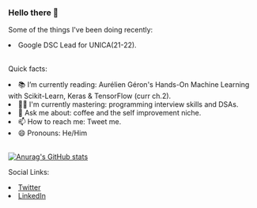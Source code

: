 ### Hello there 👋

Some of the things I've been doing recently:
<li>Google DSC Lead for UNICA(21-22).</li> <br />

  Quick facts: <br />
  <li>📚 I’m currently reading: Aurélien Géron's Hands-On Machine Learning with Scikit-Learn, Keras & TensorFlow (curr ch.2). </li>
  <li>🐱‍💻 I'm currently mastering: programming interview skills and DSAs.</li>
  <li>💬 Ask me about: coffee and the self improvement niche. </li>
  <li>📫 How to reach me: Tweet me.</li>
  <li>😄 Pronouns: He/Him</li>
  
  <br />
 
[![Anurag's GitHub stats](https://github-readme-stats.vercel.app/api?username=eduardoorm)](https://github.com/anuraghazra/github-readme-stats)

Social Links:
<li><a href="https://twitter.com/eduardo_ormeno_">Twitter</a></li>
<li><a href="https://www.linkedin.com/in/jose-eduardo-orme%C3%B1o-meneses-9b0953207/">LinkedIn</a></li>

